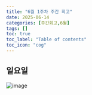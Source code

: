 ```yaml
---
title: "6월 1주차 주간 회고"
date: 2025-06-14
categories: [주간회고,6월]
tags: []
toc: true
toc_label: "Table of contents"
toc_icon: "cog"
---
```


## 일요일
![image](https://github.com/user-attachments/assets/c6c66568-b271-4254-8ea3-11410ae3b5b7)
